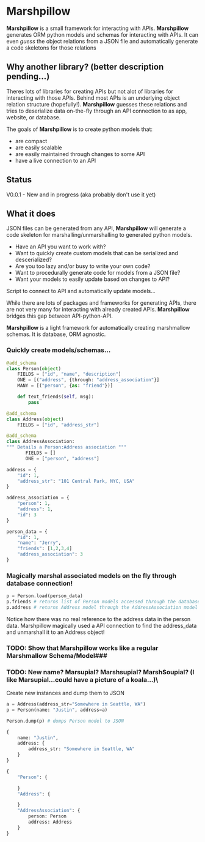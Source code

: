 # **Marshpillow**

**Marshpillow** is a small framework for interacting with APIs. **Marshpillow** generates ORM python models and schemas for interacting with APIs. It can even *guess* the object relations from a JSON file and automatically generate a code skeletons for those relations

## Why another library? (better description pending...)
Theres lots of libraries for creating APIs but not alot of libraries for interacting with those APIs. Behind most APIs is an underlying object relation structure (hopefully!). **Marshpillow** guesses these relations and tries to deserialize data on-the-fly through an API connection to as app, website, or database. 

The goals of **Marshpillow** is to create python models that:
* are compact
* are easily scalable
* are easily maintained through changes to some API
* have a live connection to an API

## Status

V0.0.1 - New and in progress (aka probably don't use it yet)

## What it does

JSON files can be generated from any API, **Marshpillow** will generate a code skeleton
for marshalling/unmarshalling to generated python models.

* Have an API you want to work with?
* Want to quickly create custom models that can be serialized and descerialized?
* Are you too lazy and/or busy to write your own code?
* Want to procedurally generate code for models from a JSON file?
* Want your models to easily update based on changes to API?

Script to connect to API and automatically update models...

While there are lots of packages and frameworks for generating APIs, there are not very many
for interacting with already created APIs. **Marshpillow** bridges this gap between API-python-API.

**Marshpillow** is a light framework for automatically creating marshmallow schemas. It is
database, ORM agnostic.

### Quickly create models/schemas...
```python
@add_schema
class Person(object)
    FIELDS = ["id", "name", "description"]
    ONE = [("address", {through: "address_association"}]
    MANY = [("person", {as: "friend"})]

    def text_friends(self, msg):
        pass

@add_schema
class Address(object)
    FIELDS = ["id", "address_str"]

@add_schema
class AddressAssociation:
""" Details a Person:Address association """
       FIELDS = []
       ONE = ["person", "address"]

address = {
    "id": 1,
    "address_str": "101 Central Park, NYC, USA"
}

address_association = {
    "person": 1,
    "address": 1,
    "id": 3
}

person_data = {
    "id": 1,
    "name": "Jerry",
    "friends": [1,2,3,4]
    "address_association": 3
}
```

### Magically marshal associated models on the fly through database connection!

```python
p = Person.load(person_data)
p.friends # returns list of Person models accessed through the database through the id references
p.address # returns Address model through the AddressAssociation model gather from the database
```

Notice how there was no real reference to the address data in the person data. Marshpillow magically used a API connection
to find the address_data and unmarshall it to an Address object!

### TODO: Show that Marshpillow works like a regular Marshmallow Schema/Model### 
### TODO: New name? Marsupial? Marshsupial? MarshSoupial? (I like Marsupial...could have a picture of a koala...)\

Create new instances and dump them to JSON
```python
a = Address(address_str="Somewhere in Seattle, WA")
p = Person(name: "Justin", address=a)

Person.dump(p) # dumps Person model to JSON

{
    name: "Justin",
    address: {
        address_str: "Somewhere in Seattle, WA"
    }
}

{
    "Person": {

    }
    "Address": {

    }
    "AddressAssociation": {
        person: Person
        address: Address
    }
}

```
